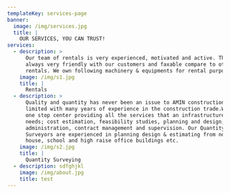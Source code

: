 ```yaml
---
templateKey: services-page
banner:
  image: /img/services.jpg
  title: |
    OUR SERVICES, YOU CAN TRUST!
services:
  - description: >
      Our team of rentals is very experienced, motivated and active. They are
      always very friendly with our customers and faxable compare to other
      rentals. We own following machinery & equipments for rental purposes.
    image: /img/s1.jpg
    title: |
      Rentals
  - description: >
      Quality and quantity has never been an issue to AMIN construction private
      limited with many years of experience in the construction trade.We are a
      one stop center providing all the services that an infrastructure owner
      needs; cost estimation, feasibility studies, planning and design, tender
      administration, contract management and supervision. Our Quantity
      Surveyors are experienced in planning design & estimating from normal
      house, school and high raise office buildings etc.
    image: /img/s2.jpg
    title: |
      Quantity Surveying
  - description: sdfghjkl
    image: /img/about.jpg
    title: test
---
```


